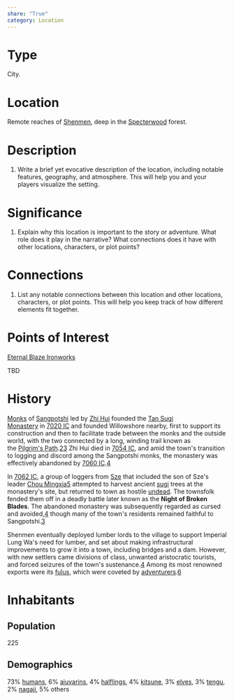```yaml
---
share: "True"
category: Location
---
```



# Type

City.
# Location

Remote reaches of [Shenmen](https://pathfinderwiki.com/wiki/Shenmen "Shenmen"), deep in the [Specterwood](https://pathfinderwiki.com/wiki/Specterwood "Specterwood") forest.
# Description

1. Write a brief yet evocative description of the location, including notable features, geography, and atmosphere. This will help you and your players visualize the setting.


# Significance

1. Explain why this location is important to the story or adventure. What role does it play in the narrative? What connections does it have with other locations, characters, or plot points?


# Connections

1. List any notable connections between this location and other locations, characters, or plot points. This will help you keep track of how different elements fit together.

# Points of Interest

[Eternal Blaze Ironworks](./Eternal%20Blaze%20Ironworks.md)

TBD
# History

[Monks](https://pathfinderwiki.com/wiki/Monk "Monk") of [Sangpotshi](https://pathfinderwiki.com/wiki/Sangpotshi "Sangpotshi") led by [Zhi Hui](https://pathfinderwiki.com/wiki/Zhi_Hui "Zhi Hui") founded the [Tan Sugi Monastery](https://pathfinderwiki.com/wiki/Tan_Sugi_Monastery "Tan Sugi Monastery") in [7020 IC](https://pathfinderwiki.com/wiki/4520_AR "4520 AR") and founded Willowshore nearby, first to support its construction and then to facilitate trade between the monks and the outside world, with the two connected by a long, winding trail known as the [Pilgrim's Path](https://pathfinderwiki.com/w/index.php?title=Pilgrim%27s_Path&action=edit&redlink=1 "Pilgrim's Path (page does not exist)").[2](https://pathfinderwiki.com/wiki/Willowshore#cite_note-season-of-ghosts-player-s-guide-7-2)[3](https://pathfinderwiki.com/wiki/Willowshore#cite_note-season-of-ghosts-player-s-guide-9-3) Zhi Hui died in [7054 IC](https://pathfinderwiki.com/wiki/4554_AR "4554 AR"), and amid the town's transition to logging and discord among the Sangpotshi monks, the monastery was effectively abandoned by [7060 IC](https://pathfinderwiki.com/wiki/4560_AR "4560 AR").[4](https://pathfinderwiki.com/wiki/Willowshore#cite_note-season-of-ghosts-player-s-guide-15-16-4)

In [7062 IC](https://pathfinderwiki.com/wiki/4562_AR "4562 AR"), a group of loggers from [Sze](https://pathfinderwiki.com/wiki/Sze "Sze") that included the son of Sze's leader [Chou Mingxia](https://pathfinderwiki.com/w/index.php?title=Chou_Mingxia&action=edit&redlink=1 "Chou Mingxia (page does not exist)")[5](https://pathfinderwiki.com/wiki/Willowshore#cite_note-the-summer-that-never-was-3-5) attempted to harvest ancient [sugi](https://pathfinderwiki.com/wiki/Sugi "Sugi") trees at the monastery's site, but returned to town as hostile [undead](https://pathfinderwiki.com/wiki/Undead "Undead"). The townsfolk fended them off in a deadly battle later known as the **Night of Broken Blades**. The abandoned monastery was subsequently regarded as cursed and avoided,[4](https://pathfinderwiki.com/wiki/Willowshore#cite_note-season-of-ghosts-player-s-guide-15-16-4) though many of the town's residents remained faithful to Sangpotshi.[3](https://pathfinderwiki.com/wiki/Willowshore#cite_note-season-of-ghosts-player-s-guide-9-3)

Shenmen eventually deployed lumber lords to the village to support Imperial Lung Wa's need for lumber, and set about making infrastructural improvements to grow it into a town, including bridges and a dam. However, with new settlers came divisions of class, unwanted aristocratic tourists, and forced seizures of the town's sustenance.[4](https://pathfinderwiki.com/wiki/Willowshore#cite_note-season-of-ghosts-player-s-guide-15-16-4) Among its most renowned exports were its [fulus](https://pathfinderwiki.com/w/index.php?title=Fulu&action=edit&redlink=1 "Fulu (page does not exist)"), which were coveted by [adventurers](https://pathfinderwiki.com/wiki/Adventurer "Adventurer").[6](https://pathfinderwiki.com/wiki/Willowshore#cite_note-the-summer-that-never-was-83-6)

# Inhabitants

## Population

225
## Demographics

73% [humans](https://pathfinderwiki.com/wiki/Human "Human"), 6% [aiuvarins](https://pathfinderwiki.com/wiki/Aiuvarin "Aiuvarin"), 4% [halflings](https://pathfinderwiki.com/wiki/Halfling "Halfling"), 4% [kitsune](https://pathfinderwiki.com/wiki/Kitsune "Kitsune"), 3% [elves](https://pathfinderwiki.com/wiki/Elf "Elf"), 3% [tengu](https://pathfinderwiki.com/wiki/Tengu "Tengu"), 2% [nagaji](https://pathfinderwiki.com/wiki/Nagaji "Nagaji"), 5% others